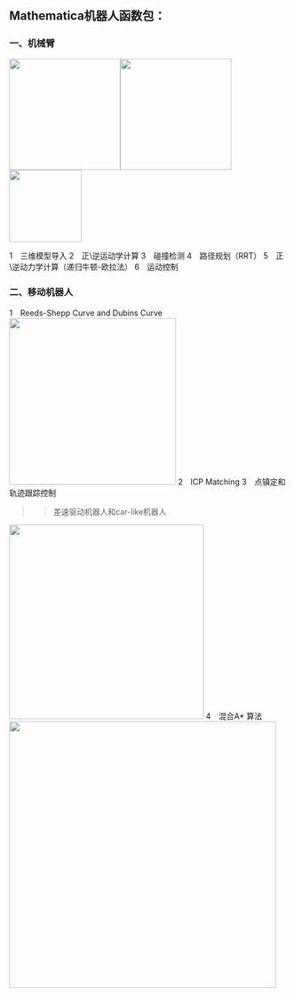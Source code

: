 ## Mathematica机器人函数包：

### 一、机械臂

<img src="https://github.com/robinvista/Mathematica/blob/master/gif/1.gif" height="200" /><img src="https://github.com/robinvista/Mathematica/blob/master/gif/6.gif" height="200" /><img src="https://github.com/robinvista/Mathematica/blob/master/gif/2.gif" height="130" />

1　三维模型导入
2　正\逆运动学计算
3　碰撞检测
4　路径规划（RRT）
5　正\逆动力学计算（递归牛顿-欧拉法）
6　运动控制

### 二、移动机器人

1　Reeds-Shepp Curve and Dubins Curve
<img src="https://raw.githubusercontent.com/robinvista/Mathematica/master/gif/5-1.gif" height="300" />
2　ICP Matching
3　点镇定和轨迹跟踪控制
>>差速驱动机器人和car-like机器人
<img src="https://github.com/robinvista/Mathematica/blob/master/gif/RVC%E5%B7%AE%E5%88%86.gif" height="350" />
4　混合A* 算法
<img src="https://github.com/robinvista/Mathematica/blob/master/gif/%E6%B7%B7%E5%90%88A%E6%98%9F.gif" height="480" />
